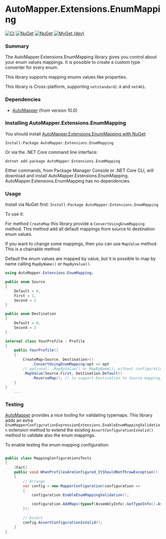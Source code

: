 AutoMapper.Extensions.EnumMapping
===========
[![CI](https://github.com/AutoMapper/AutoMapper.Extensions.EnumMapping/actions/workflows/ci.yml/badge.svg?branch=master)](https://github.com/AutoMapper/AutoMapper.Extensions.EnumMapping/actions/workflows/ci.yml)
[![NuGet](https://img.shields.io/nuget/dt/AutoMapper.Extensions.EnumMapping.svg)](https://www.nuget.org/packages/AutoMapper.Extensions.EnumMapping) 
[![NuGet](https://img.shields.io/nuget/vpre/AutoMapper.Extensions.EnumMapping.svg)](https://www.nuget.org/packages/AutoMapper.Extensions.EnumMapping)
[![MyGet (dev)](https://img.shields.io/myget/automapperdev/v/AutoMapper.Extensions.EnumMapping.svg)](http://myget.org/gallery/automapperdev)

### Summary

The AutoMapper.Extensions.EnumMapping library gives you control about your enum values mappings. It is possible to create a custom type converter for every enum.

This library supports mapping enums values like properties.

This library is Cross-platform, supporting `netstandard2.0` and `net461`.

### Dependencies

- [AutoMapper](https://www.nuget.org/packages/AutoMapper/) (from version 10.0)

### Installing AutoMapper.Extensions.EnumMapping

You should install [AutoMapper.Extensions.EnumMapping with NuGet](https://www.nuget.org/packages/AutoMapper.Extensions.EnumMapping):

    Install-Package AutoMapper.Extensions.EnumMapping

Or via the .NET Core command line interface:

    dotnet add package AutoMapper.Extensions.EnumMapping

Either commands, from Package Manager Console or .NET Core CLI, will download and install AutoMapper.Extensions.EnumMapping. AutoMapper.Extensions.EnumMapping has no dependencies. 

### Usage
Install via NuGet first:
`Install-Package AutoMapper.Extensions.EnumMapping`

To use it:

For method `CreateMap` this library provide a `ConvertUsingEnumMapping` method. This method add all default mappings from source to destination enum values.

If you want to change some mappings, then you can use `MapValue` method. This is a chainable method.

Default the enum values are mapped by value, but it is possible to map by name calling  `MapByName()` or  `MapByValue()`.

```csharp
using AutoMapper.Extensions.EnumMapping;

public enum Source
{
    Default = 0,
    First = 1,
    Second = 2
}

public enum Destination
{
    Default = 0,
    Second = 2
}

internal class YourProfile : Profile
{
    public YourProfile()
    {
        CreateMap<Source, Destination>()
            .ConvertUsingEnumMapping(opt => opt
		// optional: .MapByValue() or MapByName(), without configuration MapByValue is used
		.MapValue(Source.First, Destination.Default))
            .ReverseMap(); // to support Destination to Source mapping, including custom mappings of ConvertUsingEnumMapping
    }
}
    ...
```

### Testing

[AutoMapper](https://www.nuget.org/packages/AutoMapper/) provides a nice tooling for validating typemaps. This library adds an extra `EnumMapperConfigurationExpressionExtensions.EnableEnumMappingValidation` extension method to extend the existing `AssertConfigurationIsValid()` method to validate also the enum mappings.

To enable testing the enum mapping configuration:

```csharp

public class MappingConfigurationsTests
{
    [Fact]
    public void WhenProfilesAreConfigured_ItShouldNotThrowException()
    {
        // Arrange
        var config = new MapperConfiguration(configuration =>
        {
            configuration.EnableEnumMappingValidation();

            configuration.AddMaps(typeof(AssemblyInfo).GetTypeInfo().Assembly);
        });
		
        // Assert
        config.AssertConfigurationIsValid();
    }
}
```
